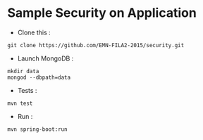 # Sample Security on Application

* Clone this :
```
git clone https://github.com/EMN-FILA2-2015/security.git
```
* Launch MongoDB :
```
mkdir data
mongod --dbpath=data
```
* Tests :
```
mvn test
```
* Run :
```
mvn spring-boot:run
```
